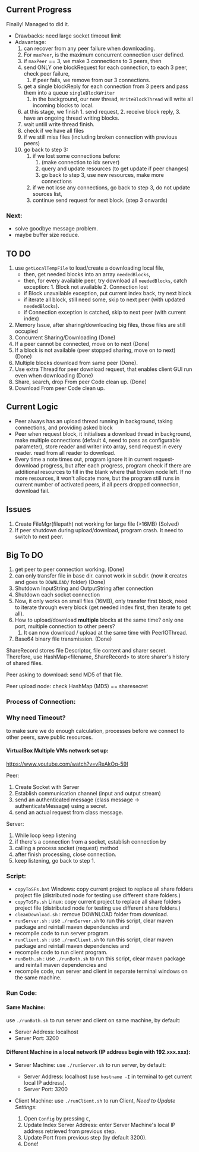 ## Current Progress

Finally! Managed to did it.

- Drawbacks: need large socket timeout limit
- Adavantage: 
  1. can recover from any peer failure when downloading.
  2. For `maxPeer`, is the maximum concurrent connection user defined.
  3. if `maxPeer` == 3, we make 3 connections to 3 peers, then
  4. send ONLY one blockRequest for each connection, to each 3 peer, check peer failure,
     1. if peer fails, we remove from our 3 connections.
  5. get a single blockReply for each connection from 3 peers and pass them into a queue `singleBlockWriter`
     1. in the background, our new thread, `WriteBlockThread` will write all incoming blocks to local.
  6. at this stage, we finish 1. send request, 2. receive block reply, 3. have an ongoing thread writing blocks.
  7. wait untill write thread finish.
  8. check if we have all files
  9. if we still miss files (including broken connection with previous peers)
  10. go back to step 3:
      1. if we lost some connections before:
         1. (make connection to idx server)
         2. query and update resources (to get update if peer changes)
         3. go back to step 3, use new resources, make more connections
      2. if we not lose any connections, go back to step 3, do not update sources list,
      3. continue send request for next block. (step 3 onwards)
  
### Next:
- solve goodbye message problem.
- maybe buffer size reduce.

## TO DO
1. use `getLocalTempFile` to load/create a downloading local file,
   - then, get needed blocks into an array `neededBlocks`,
   - then, for every available peer, try download all `neededBlocks`, catch exception: 1. Block not available 2. Connection lost
   - if Block unavailable exception, put current index back, try next block
   - if iterate all block, still need some, skip to next peer (with updated `neededBlocks`).
   - if Connection exception is catched, skip to next peer (with current index)
2. Memory Issue, after sharing/downloading big files, those files are still occupied
3. Concurrent Sharing/Downloading (Done)
4. If a peer cannot be connected, move on to next (Done)
5. If a block is not available (peer stopped sharing, move on to next) (Done)
6. Multiple blocks download from same peer (Done).
7. Use extra Thread for peer download request, that enables client GUI run even when downloading (Done)
8. Share, search, drop From peer Code clean up. (Done)
9. Download From peer Code clean up.

## Current Logic
- Peer always has an upload thread running in background, taking connections, and providing asked block
- Peer when request block, it initialises a download thread in background, make multiple connections (default 4, need to pass as configurable parameter), 
store reader and writer into array, send request in every reader. read from all reader to download.
- Every time a note times out, program ignore it in current request-download progress,
but after each progress, program check if there are additional resources to fill in the blank where
that broken node left. If no more resources, it won't allocate more, but the program still runs in current number
of activated peers, if all peers dropped connection, download fail.

## Issues
1. Create FileMgr(filepath) not working for large file (>16MB) (Solved)
2. If peer shutdown during upload/download, program crash. It need to switch to next peer.

## Big To DO
1. get peer to peer connection working. (Done)
2. can only transfer file in base dir. cannot work in subdir. (now it creates and goes to `DOWNLOAD/` folder) (Done)
3. Shutdown InputString and OutputString after connection
4. Shutdown each socket connection
5. Now, it only works on small files (16MB), only transfer first block, need to iterate through every block (get needed index first, then iterate to get all).
6. How to upload/download **multiple** blocks at the same time? only one port, multiple connection to other peers?
   1. It can now download / upload at the same time with PeerIOThread.
7. Base64 binary file transmission. (Done)

ShareRecord stores file Descriptor, file content and sharer secret.
Therefore, use HashMap<filename, ShareRecord> to store sharer's history of shared files.

Peer asking to download: send MD5 of that file.

Peer upload node: check HashMap (MD5) == sharesecret




### Process of Connection:

### Why need Timeout?
to make sure we do enough calculation, processes before we connect to other peers, save public resources.

#### VirtualBox Multiple VMs network set up:
https://www.youtube.com/watch?v=vReAkOq-59I

Peer: 
1. Create Socket with Server
2. Establish communication channel (input and output stream)
3. send an authenticated message (class message -> authenticateMessage) using a secret.
4. send an actual request from class message.

Server:
1. While loop keep listening
2. if there's a connection from a socket, establish connection by
3. calling a process socket (request) method
4. after finish processing, close connection.
5. keep listening, go back to step 1.


### Script:
- `copyToSFs.bat` Windows: copy current project to replace all share folders project file (distributed node for testing use different share folders.)
- `copyToSFs.sh` Linux: copy current project to replace all share folders project file (distributed node for testing use different share folders.)
- `cleanDownload.sh` : remove DOWNLOAD folder from download.
- `runServer.sh` : use `./runServer.sh` to run this script, clear maven package and reintall maven dependencies and 
- recompile code to run server program.
- `runClient.sh` : use `./runClient.sh` to run this script, clear maven package and reintall maven dependencies and 
- recompile code to run client program.
- `runBoth.sh` : use `./runBoth.sh` to run this script, clear maven package and reintall maven dependencies and 
- recompile code, run server and client in separate terminal windows on the same machine.

### Run Code:

#### Same Machine:
use `./runBoth.sh` to run server and client on same machine, by default:
- Server Address: localhost
- Server Port: 3200

#### Different Machine in a local network (IP address begin with 192.xxx.xxx):

- Server Machine: use `./runServer.sh` to run server, by default:
  - Server Address: localhost (use `hostname -I` in terminal to get current local IP address).
  - Server Port: 3200

- Client Machine: use `./runClient.sh` to run Client, *Need to Update Settings*:
  1. Open `Config` by pressing `C`,
  2. Update Index Server Address: enter Server Machine's local IP address retrieved from previous step.
  3. Update Port from previous step (by default 3200).
  4. Done!